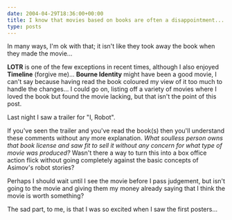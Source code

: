 ```yaml
---
date: 2004-04-29T18:36:00+00:00
title: I know that movies based on books are often a disappointment...
type: posts
---
```

In many ways, I'm ok with that; it isn't like they took away the book when they made the movie...

**LOTR** is one of the few exceptions in recent times, although I also enjoyed **Timeline** (forgive me)... **Bourne Identity** might have been a good movie, I can't say because having read the book coloured my view of it too much to handle the changes... I could go on, listing off a variety of movies where I loved the book but found the movie lacking, but that isn't the point of this post.

Last night I saw a trailer for "I, Robot".

If you've seen the trailer and you've read the book(s) then you'll understand these comments without any more explanation. _What soulless person owns that book license and saw fit to sell it without any concern for what type of movie was produced?_ Wasn't there a way to turn this into a box office action flick without going completely against the basic concepts of Asimov's robot stories?

Perhaps I should wait until I see the movie before I pass judgement, but isn't going to the movie and giving them my money already saying that I think the movie is worth something?

The sad part, to me, is that I was so excited when I saw the first posters...
